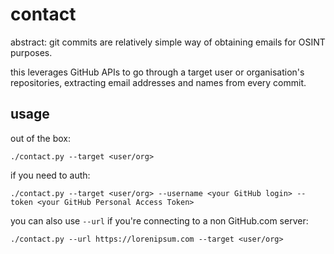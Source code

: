 # contact

abstract: git commits are relatively simple way of obtaining emails for OSINT purposes.

this leverages GitHub APIs to go through a target user or organisation's repositories, extracting email addresses and names from every commit.

## usage

out of the box:
```
./contact.py --target <user/org>
```

if you need to auth:
```
./contact.py --target <user/org> --username <your GitHub login> --token <your GitHub Personal Access Token>
```

you can also use `--url` if you're connecting to a non GitHub.com server:
```
./contact.py --url https://lorenipsum.com --target <user/org>
```
